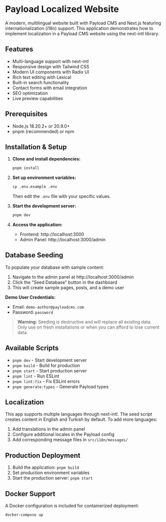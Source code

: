 # Payload Localized Website

A modern, multilingual website built with Payload CMS and Next.js featuring internationalization (i18n) support. This application demonstrates how to implement localization in a Payload CMS website using the next-intl library.

## Features

- Multi-language support with next-intl
- Responsive design with Tailwind CSS
- Modern UI components with Radix UI
- Rich text editing with Lexical
- Built-in search functionality
- Contact forms with email integration
- SEO optimization
- Live preview capabilities

## Prerequisites

- Node.js 18.20.2+ or 20.9.0+
- pnpm (recommended) or npm

## Installation & Setup

1. **Clone and install dependencies:**
   ```bash
   pnpm install
   ```

2. **Set up environment variables:**
   ```bash
   cp .env.example .env
   ```
   Then edit the `.env` file with your specific values.

3. **Start the development server:**
   ```bash
   pnpm dev
   ```

4. **Access the application:**
   - Frontend: http://localhost:3000
   - Admin Panel: http://localhost:3000/admin

## Database Seeding

To populate your database with sample content:

1. Navigate to the admin panel at http://localhost:3000/admin
2. Click the "Seed Database" button in the dashboard
3. This will create sample pages, posts, and a demo user

**Demo User Credentials:**
- Email: `demo-author@payloadcms.com`
- Password: `password`

> **Warning:** Seeding is destructive and will replace all existing data. Only use on fresh installations or when you can afford to lose current data.

## Available Scripts

- `pnpm dev` - Start development server
- `pnpm build` - Build for production
- `pnpm start` - Start production server
- `pnpm lint` - Run ESLint
- `pnpm lint:fix` - Fix ESLint errors
- `pnpm generate:types` - Generate Payload types

## Localization

This app supports multiple languages through next-intl. The seed script creates content in English and Turkish by default. To add more languages:

1. Add translations in the admin panel
2. Configure additional locales in the Payload config
3. Add corresponding message files in `src/i18n/messages/`

## Production Deployment

1. Build the application: `pnpm build`
2. Set production environment variables
3. Start the production server: `pnpm start`

## Docker Support

A Docker configuration is included for containerized deployment:

```bash
docker-compose up
```
